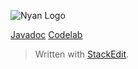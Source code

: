 ﻿![Nyan Logo](https://crazycatladies.github.io/nyan/nyancombo.jpeg)

[Javadoc](https://crazycatladies.github.io/nyan/javadoc)
[Codelab](https://crazycatladies.github.io/nyan/codelabs/subsystems-with-nyan)

> Written with [StackEdit](https://stackedit.io/).
